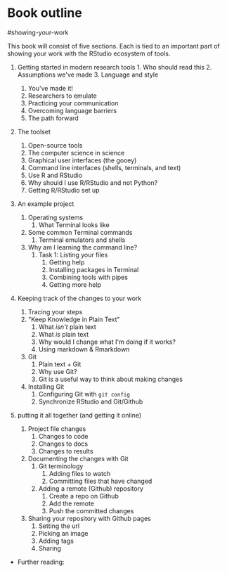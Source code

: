 # Book outline

#showing-your-work

This book will consist of five sections. Each is tied to an important part of showing your work with the RStudio ecosystem of tools.

1. Getting started in modern research tools
		1. Who should read this
		2. Assumptions we've made
		3. Language and style
	1. You've made it! 
	2. Researchers to emulate
	3. Practicing your communication
	4. Overcoming language barriers
	5. The path forward

2. The toolset
	1. Open-source tools
	2. The computer science in science
	3. Graphical user interfaces (the gooey)
	4. Command line interfaces (shells, terminals, and text)
	5. Use R and RStudio
	6. Why should I use R/RStudio and not Python?
	7. Getting R/RStudio set up

3. An example project
	1. Operating systems
		1. What Terminal looks like
	2. Some common Terminal commands
		1. Terminal emulators and shells 
	3. Why am I learning the command line?
		1. Task 1: Listing your files
			1. Getting help 
			2. Installing packages in Terminal
			3. Combining tools with pipes
			4. Getting more help

4. Keeping track of the changes to your work
	1. Tracing your steps 
	2. "Keep Knowledge in Plain Text"
		1. What *isn't* plain text
		2. What *is* plain text
		3. Why would I change what I'm doing if it works?
		4. Using markdown & Rmarkdown
	3. Git
		1. Plain text + Git
		2. Why use Git?
		3. Git is a useful way to think about making changes
	4. Installing Git
		1. Configuring Git with `git config`
		2. Synchronize RStudio and Git/Github

5. putting it all together (and getting it online)
	1. Project file changes 
		1. Changes to code
		2. Changes to docs
		3. Changes to results 
	2. Documenting the changes with Git
		1. Git terminology
			1. Adding files to watch
			2. Committing files that have changed
		2. Adding a remote (Github) repository
			1. Create a repo on Github
			2. Add the remote
			3. Push the committed changes
	3. Sharing your repository with Github pages 
		1. Setting the url
		2. Picking an image
		3. Adding tags
		4. Sharing 

- Further reading: 
